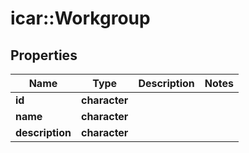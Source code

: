 # icar::Workgroup


## Properties
Name | Type | Description | Notes
------------ | ------------- | ------------- | -------------
**id** | **character** |  | 
**name** | **character** |  | 
**description** | **character** |  | 


